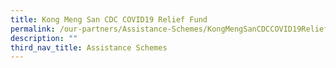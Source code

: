 ```yaml
---
title: Kong Meng San CDC COVID19 Relief Fund
permalink: /our-partners/Assistance-Schemes/KongMengSanCDCCOVID19ReliefFund
description: ""
third_nav_title: Assistance Schemes
---
```

